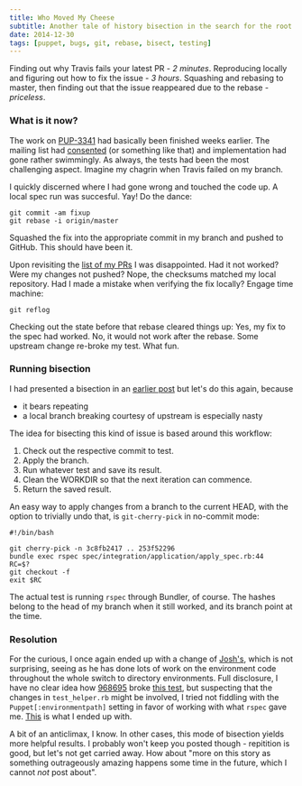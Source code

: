 ```yaml
---
title: Who Moved My Cheese
subtitle: Another tale of history bisection in the search for the root of today's problems.
date: 2014-12-30
tags: [puppet, bugs, git, rebase, bisect, testing]
---
```


Finding out why Travis fails your latest PR - *2 minutes*. Reproducing locally
and figuring out how to fix the issue - *3 hours*. Squashing and rebasing to
master, then finding out that the issue reappeared due to the rebase - *priceless*.

### What is it now?

The work on [PUP-3341](https://tickets.puppetlabs.com/browse/PUP-3341)
had basically been finished weeks earlier. The mailing list had
[consented](https://groups.google.com/d/msgid/puppet-dev/5467E757.2050904%40Alumni.TU-Berlin.de)
(or something like that) and implementation had gone rather swimmingly.
As always, the tests had been the most challenging aspect. Imagine my
chagrin when Travis failed on my branch.

I quickly discerned where I had gone wrong and touched the code up. A local
spec run was succesful. Yay! Do the dance:

```
git commit -am fixup
git rebase -i origin/master
```

Squashed the fix into the appropriate commit in my branch and pushed to
GitHub. This should have been it.

Upon revisiting the [list of my PRs](https://github.com/puppetlabs/puppet/pulls/ffrank)
I was disappointed. Had it not worked? Were my changes not pushed? Nope, the checksums
matched my local repository. Had I made a mistake when verifying the fix locally?
Engage time machine:

```
git reflog
```

Checking out the state before that rebase cleared things up: Yes, my fix to the spec
had worked. No, it would not work after the rebase. Some upstream change re-broke
my test. What fun.

### Running bisection

I had presented a bisection in an [earlier post](/post/2014-09-26-applying-external-nodes/)
but let's do this again, because

* it bears repeating
* a local branch breaking courtesy of upstream is especially nasty

The idea for bisecting this kind of issue is based around this workflow:

1. Check out the respective commit to test.
2. Apply the branch.
3. Run whatever test and save its result.
4. Clean the WORKDIR so that the next iteration can commence.
5. Return the saved result.

An easy way to apply changes from a branch to the current HEAD,
with the option to trivially undo that, is `git-cherry-pick` in no-commit mode:

```
#!/bin/bash

git cherry-pick -n 3c8fb2417 .. 253f52296
bundle exec rspec spec/integration/application/apply_spec.rb:44
RC=$?
git checkout -f
exit $RC
```

The actual test is running `rspec` through Bundler, of course. The hashes
belong to the head of my branch when it still worked, and its branch point
at the time.

### Resolution

For the curious, I once again ended up with a change of [Josh's](https://github.com/jpartlow),
which is not surprising, seeing as he has done lots of work on the environment
code throughout the whole switch to directory environments. Full disclosure,
I have no clear idea how [968695](https://github.com/puppetlabs/puppet/commit/96869598009e1e39b122e65284006a428f91d97c)
broke [this test](https://github.com/ffrank/puppet/blob/6c3ab52c20f2777d2ee6138e4c786405c5560f9c/spec/integration/application/apply_spec.rb#L44-70),
but suspecting that the changes in `test_helper.rb` might be involved, I tried
not fiddling with the `Puppet[:environmentpath]` setting in favor of working
with what `rspec` gave me. [This](https://github.com/ffrank/puppet/blob/b161fb21731701e5485dbbbd4f7678ecb7481009/spec/integration/application/apply_spec.rb#L44-67) is what I ended up with.

A bit of an anticlimax, I know. In other cases, this mode of bisection yields
more helpful results. I probably won't keep you posted though - repitition
is good, but let's not get carried away. How about "more on this story as
something outrageously amazing happens some time in the future, which I cannot
*not* post about".
